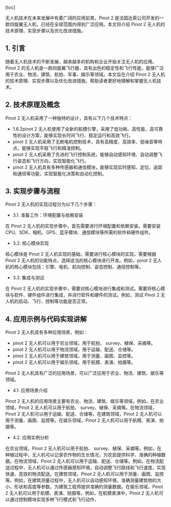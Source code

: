 
[toc]                    
                
                
无人机技术在未来发展中有着广阔的应用前景。Pinot 2 是法国达索公司开发的一款四旋翼无人机，已经在全球范围内得到广泛应用。本文将介绍 Pinot 2 无人机的技术原理、实现步骤以及优化改进措施。

## 1. 引言

随着无人机技术的不断发展，越来越多的机构和企业开始关注无人机的应用。Pinot 2 的无人机是一款四旋翼飞行器，具有出色的稳定性和飞行性能，能够广泛用于农业、物流、建筑、航拍、军事、娱乐等领域。本文旨在介绍 Pinot 2 无人机的技术原理、实现步骤以及优化改进措施，帮助读者更好地理解和掌握无人机技术。

## 2. 技术原理及概念

Pinot 2 无人机采用了一种独特的设计，具有以下几个技术特点：

- 1.6.2pinot 2 无人机使用了全新的航模引擎，采用了低功耗、高性能、高可靠性的设计方案，能够实现长时间飞行、稳定运行和高效飞行。
- pinot 2 无人机采用了无刷电机控制技术，具有高精度、高效率、低噪音等特点，能够实现平稳飞行和精准控制。
- pinot 2 无人机采用了先进的飞行控制系统，能够自动感知环境、自动调整飞行姿态和飞行方向，实现智能化飞行。
- pinot 2 无人机具有多种传感器和通信模块，能够实现实时感知、定位、追踪和通信等功能，实现智能化决策和自动化控制。

## 3. 实现步骤与流程

Pinot 2 无人机的实现过程分为以下几个步骤：

- 3.1. 准备工作：环境配置与依赖安装

在 Pinot 2 无人机的实现步骤中，首先需要进行环境配置和依赖安装。需要安装 CPU、SDK、相机、GPS、蓝牙模块、通信模块等所需的软件和硬件组件。

- 3.2. 核心模块实现

核心模块是 Pinot 2 无人机实现的基础，需要进行核心模块的实现。需要根据 Pinot 2 无人机的功能特点，选择适当的核心模块进行开发。例如，pinot 2 无人机的核心模块包括：引擎、电机、航向控制、姿态控制、通信控制等。

- 3.3. 集成与测试

在 Pinot 2 无人机的实现步骤中，需要对核心模块进行集成和测试。需要将核心模块与软件、硬件组件进行集成，并进行软件和硬件的测试。例如，测试 Pinot 2 无人机的启动、飞行、控制等功能是否正常。

## 4. 应用示例与代码实现讲解

Pinot 2 无人机具有多种应用场景，例如：

- pinot 2 无人机可以用于农业领域，用于航拍、 survey、植保、采摘等。
- pinot 2 无人机可以用于物流领域，用于运输、配送、仓储等。
- pinot 2 无人机可以用于建筑领域，用于测量、画图、监控等。
- pinot 2 无人机可以用于娱乐领域，用于航模、表演、拍摄等。

Pinot 2 无人机具有广泛的应用场景，可以广泛应用于农业、物流、建筑、娱乐等领域。

- 4.1. 应用场景介绍

Pinot 2 无人机的应用场景主要有农业、物流、建筑、娱乐等领域。例如，在农业领域，Pinot 2 无人机可以用于航拍、 survey、植保、采摘等。在物流领域，Pinot 2 无人机可以用于运输、配送、仓储等。在建筑领域，Pinot 2 无人机可以用于测量、画图、监控等。在娱乐领域，Pinot 2 无人机可以用于航模、表演、拍摄等。
- 4.2. 应用实例分析

在农业领域，Pinot 2 无人机可以用于航拍、 survey、植保、采摘等。例如，在种植过程中，无人机可以记录农作物的生长情况，为农民提供科学、准确的种植数据。在物流领域，Pinot 2 无人机可以用于运输、配送、仓储等。例如，在物流配送过程中，无人机可以通过传感器感知环境，自动调整飞行路线和飞行速度，实现快速、高效的物流配送。在建筑领域，Pinot 2 无人机可以用于测量、画图、监控等。例如，在建筑测量过程中，无人机可以自动感知环境，准确测量建筑物的大小、形状和高度等参数，为建筑工程师提供准确的测量数据。在娱乐领域，Pinot 2 无人机可以用于航模、表演、拍摄等。例如，在航模表演中，Pinot 2 无人机可以通过控制模块实现多种飞行模式和飞行动作，

